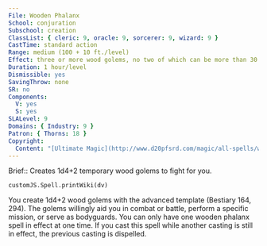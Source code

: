 ```yaml
---
File: Wooden Phalanx
School: conjuration
Subschool: creation
ClassList: { cleric: 9, oracle: 9, sorcerer: 9, wizard: 9 }
CastTime: standard action
Range: medium (100 + 10 ft./level)
Effect: three or more wood golems, no two of which can be more than 30 ft. apart (see text)
Duration: 1 hour/level
Dismissible: yes
SavingThrow: none
SR: no
Components:
  V: yes
  S: yes
SLALevel: 9
Domains: { Industry: 9 }
Patron: { Thorns: 18 }
Copyright:
  Content: "[Ultimate Magic](http://www.d20pfsrd.com/magic/all-spells/w/wooden-phalanx)"
---
```

Brief:: Creates 1d4+2 temporary wood golems to fight for you.

```dataviewjs
customJS.Spell.printWiki(dv)
```

You create 1d4+2 wood golems with the advanced template (Bestiary 164, 294). The golems willingly aid you in combat or battle, perform a specific mission, or serve as bodyguards. You can only have one wooden phalanx spell in effect at one time.  If you cast this spell while another casting is still in effect, the previous casting is dispelled.
